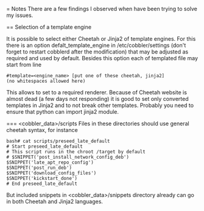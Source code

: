 = Notes
There are a few findings I observed when have been trying to solve my issues.


== Selection of a template engine

It is possible to select either Cheetah or Jinja2 of template engines. For this there is an option defalt_template_engine in /etc/cobbler/settings (don't forget to restart cobblerd after the modification) that may be adjusted as required and used by default. Besides this option each of templated file may start from line

	#template=<engine_name>	[put one of these cheetah, jinja2]
	(no whitespaces allowed here)

This allows to set to a required renderer. Because of Cheetah website is almost dead (a few days not responding) it is good to set only converted templates in Jinja2 and to not break other templates. Probably you need to ensure that python can import jinja2 module.

=== <cobbler_data>/scripts
Files in these directories should use general cheetah syntax, for instance

	bash# cat scripts/preseed_late_default 
	# Start preseed_late_default
	# This script runs in the chroot /target by default
	# $SNIPPET('post_install_network_config_deb')
	$SNIPPET('late_apt_repo_config')
	$SNIPPET('post_run_deb')
	$SNIPPET('download_config_files')
	$SNIPPET('kickstart_done')
	# End preseed_late_default

But included snippets in <cobbler_data>/snippets directory already can go in both Cheetah and Jinja2 languages.

